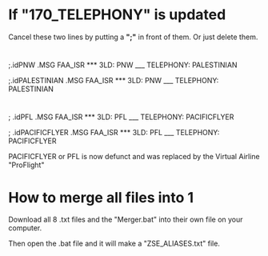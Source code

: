 # If "**170_TELEPHON**Y" is updated

Cancel these two lines by putting a **";"** in front of them. Or just delete them.

#

;.idPNW .MSG FAA_ISR *** 3LD: PNW ___ TELEPHONY: PALESTINIAN

;.idPALESTINIAN .MSG FAA_ISR *** 3LD: PNW ___ TELEPHONY: PALESTINIAN

#

; .idPFL .MSG FAA_ISR *** 3LD: PFL ___ TELEPHONY: PACIFICFLYER

; .idPACIFICFLYER .MSG FAA_ISR *** 3LD: PFL ___ TELEPHONY: PACIFICFLYER

PACIFICFLYER or PFL is now defunct and was replaced by the Virtual Airline "ProFlight"

# How to merge all files into 1
Download all 8 .txt files and the "Merger.bat" into their own file on your computer.

Then open the .bat file and it will make a "ZSE_ALIASES.txt" file.

